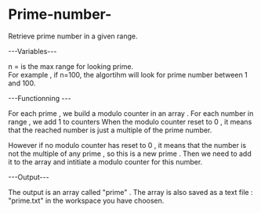 # Prime-number-
Retrieve prime number in a given range.

---Variables---

   n = is the max range for looking prime.   
   For example , if n=100, the algortihm will look for prime number between 1 and 100. 


---Functionning ---

   For each prime , we build a modulo counter in an array . 
   For each number in range , we add 1 to counters
   When the modulo counter reset to 0 , it means that the reached number is just a multiple of the prime number.

   However if no modulo counter has reset to 0 , it means that the number is not the multiple of any prime , so this is a new prime . Then    we need to add it to the array and intitiate a modulo counter for this number.

 


---Output---

   The output is an array called "prime" . 
   The array is also saved as a text file : "prime.txt" in the workspace you have choosen. 
